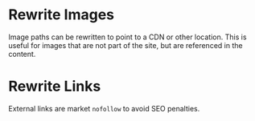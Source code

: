 # Rewrite Images

Image paths can be rewritten to point to a CDN or other location. This is useful
for images that are not part of the site, but are referenced in the content.

# Rewrite Links

External links are market `nofollow` to avoid SEO penalties.

